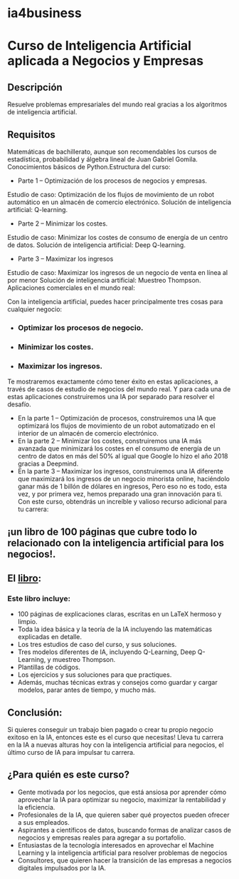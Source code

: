 # ia4business
# Curso de Inteligencia Artificial aplicada a Negocios y Empresas 

## Descripción
Resuelve problemas empresariales del mundo real gracias a los algoritmos de inteligencia artificial.

## Requisitos

Matemáticas de bachillerato, aunque son recomendables los cursos de estadística, probabilidad y álgebra lineal de Juan Gabriel Gomila.
Conocimientos básicos de Python.Estructura del curso:
- Parte 1 – Optimización de los procesos de negocios y empresas.

Estudio de caso: Optimización de los flujos de movimiento de un robot automático en un almacén de comercio electrónico.
Solución de inteligencia artificial: Q-learning.
- Parte 2 – Minimizar los costes.

Estudio de caso: Minimizar los costes de consumo de energía de un centro de datos.
Solución de inteligencia artificial: Deep Q-learning.
- Parte 3 – Maximizar los ingresos

Estudio de caso: Maximizar los ingresos de un negocio de venta en línea al por menor
Solución de inteligencia artificial: Muestreo Thompson.
Aplicaciones comerciales en el mundo real:

Con la inteligencia artificial, puedes hacer principalmente tres cosas para cualquier negocio:

- ### Optimizar los procesos de negocio.
- ### Minimizar los costes.
- ### Maximizar los ingresos.
Te mostraremos exactamente cómo tener éxito en estas aplicaciones, a través de casos de estudio de negocios del mundo real. Y para cada una de estas aplicaciones construiremos una IA por separado para resolver el desafío.

- En la parte 1 – Optimización de procesos, construiremos una IA que optimizará los flujos de movimiento de un robot automatizado en el interior de un almacén de comercio electrónico.
- En la parte 2 – Minimizar los costes, construiremos una IA más avanzada que minimizará los costes en el consumo de energía de un centro de datos en más del 50% al igual que Google lo hizo el año 2018 gracias a Deepmind.
- En la parte 3 – Maximizar los ingresos, construiremos una IA diferente que maximizará los ingresos de un negocio minorista online, haciéndolo ganar más de 1 billón de dólares en ingresos,
Pero eso no es todo, esta vez, y por primera vez, hemos preparado una gran innovación para ti. Con este curso, obtendrás un increíble y valioso recurso adicional para tu carrera:

## ¡un libro de 100 páginas que cubre todo lo relacionado con la inteligencia artificial para los negocios!.

## El [libro](https://joanby.github.io/bookdown-iabusiness/):

### Este libro incluye:

- 100 páginas de explicaciones claras, escritas en un LaTeX hermoso y limpio.
- Toda la idea básica y la teoría de la IA incluyendo las matemáticas explicadas en detalle.
- Los tres estudios de caso del curso, y sus soluciones.
- Tres modelos diferentes de IA, incluyendo Q-Learning, Deep Q-Learning, y muestreo Thompson.
- Plantillas de códigos.
- Los ejercicios y sus soluciones para que practiques.
- Además, muchas técnicas extras y consejos como guardar y cargar modelos, parar antes de tiempo, y mucho más.
## Conclusión:

Si quieres conseguir un trabajo bien pagado o crear tu propio negocio exitoso en la IA, entonces este es el curso que necesitas! Lleva tu carrera en la IA a nuevas alturas hoy con la inteligencia artificial para negocios, el último curso de IA para impulsar tu carrera.

## ¿Para quién es este curso?
- Gente motivada por los negocios, que está ansiosa por aprender cómo aprovechar la IA para optimizar su negocio, maximizar la rentabilidad y la eficiencia.
- Profesionales de la IA, que quieren saber qué proyectos pueden ofrecer a sus empleados.
- Aspirantes a científicos de datos, buscando formas de analizar casos de negocios y empresas reales para agregar a su portafolio.
- Entusiastas de la tecnología interesados en aprovechar el Machine Learning y la inteligencia artificial para resolver problemas de negocios
- Consultores, que quieren hacer la transición de las empresas a negocios digitales impulsados por la IA.
